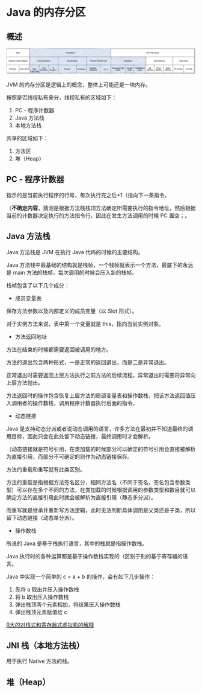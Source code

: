 # Java 的内存分区



## 概述

![美团的图](assets/%E5%86%85%E5%AD%98%E5%88%86%E5%8C%BA.jpg)



JVM 的内存分区是逻辑上的概念，整体上可能还是一块内存。

按照是否线程私有来分，线程私有的区域如下：

1. PC - 程序计数器
2. Java 方法栈
3. 本地方法栈

共享的区域如下：

1. 方法区
2. 堆（Heap）



## PC - 程序计数器

指示的是当前执行程序的行号，每次执行完之后+1（指向下一条指令。

（**不确定内容**，猜测是根据方法栈栈顶方法确定所需要执行的指令地址，然后根据当前的计数器决定执行的方法指令行，因此在发生方法调用的时候 PC 置空；。



## Java 方法栈

Java 方法栈是 JVM 在执行 Java 代码的时候的主要结构。

Java 方法栈中最基础的结构就是栈帧，一个栈帧就表示一个方法，最底下的永远是 main 方法的栈帧，每次调用的时候会压入新的栈帧。

栈帧包含了以下几个成分：

- 成员变量表

保存方法参数以及内部定义的成员变量（以 Slot 形式）。

对于实例方法来说，表中第一个变量就是 this，指向当前实例对象。

- 方法返回地址

方法在结束的时候都需要返回被调用的地方。

方法的退出包含两种形式，一是正常的返回退出，而是二是异常退出。

正常退出时需要返回上层方法执行之前方法的后续流程，异常退出时需要将异常向上层方法抛出。

方法返回时的操作包含恢复上层方法的局部变量表和操作数栈，把该方法返回值压入调用者的操作数栈，调用程序计数器执行后面的指令。

- 动态链接 

Java 是支持动态分派或者说动态调用的语言，许多方法在最初并不知道最终的调用目标，因此只会在此处留下动态链接，最终调用时才会解析。

（动态链接就是符号引用，在类加载的时候部分可以确定的符号引用会直接被解析为直接引用，而部分不可确定的则作为动态链接保存。

方法的重载和重写就有此类区别。

方法的重载是指根据方法签名区分，相同方法名（不同于签名，签名包含参数类型）可以存在多个不同的方法，在类加载的时候根据调用的参数类型和数目就可以确定方法的直接引用此时就会被解析为直接引用（静态多分派）。

而重写就是继承并重新写方法逻辑，此时无法判断具体调用是父类还是子类，所以留下动态链接（动态单分派）。

- 操作数栈

所说的 Java 是基于栈执行语言，其中的栈就是指操作数栈。

Java 执行时的各种运算都是基于操作数栈实现的（区别于别的基于寄存器的语言。

Java 中实现一个简单的 c = a + b 的操作，会有如下几步操作：

1. 先将 a 取出并压入操作数栈
2. 将 b 取出压入操作数栈
3. 弹出栈顶两个元素相加，将结果压入操作数栈
4. 弹出栈顶元素赋值给 c

[R大的对栈式和寄存器式虚拟机的解释](https://www.zhihu.com/question/35777031)





## JNI 栈（本地方法栈）

用于执行 Native 方法的栈。



## 堆（Heap）

